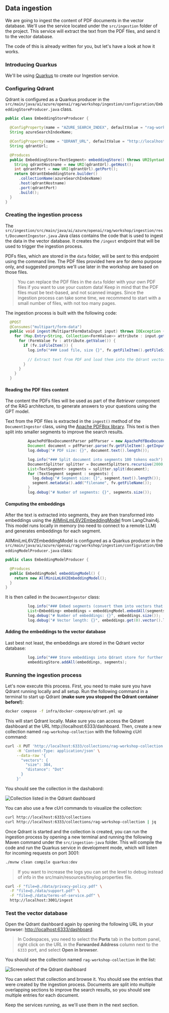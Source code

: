 ## Data ingestion

We are going to ingest the content of PDF documents in the vector database. We'll use the service located under the `src/ingestion` folder of the project. This service will extract the text from the PDF files, and send it to the vector database.

The code of this is already written for you, but let's have a look at how it works.

### Introducing Quarkus

We'll be using [Quarkus](https://quarkus.io) to create our Ingestion service.

### Configuring Qdrant

Qdrant is configured as a Quarkus producer in the `src/main/java/ai/azure/openai/rag/workshop/ingestion/configuration/EmbeddingStoreProducer.java` class.

```java
public class EmbeddingStoreProducer {

  @ConfigProperty(name = "AZURE_SEARCH_INDEX", defaultValue = "rag-workshop-collection")
  String azureSearchIndexName;

  @ConfigProperty(name = "QDRANT_URL", defaultValue = "http://localhost:6334")
  String qdrantUrl;

  @Produces
  public EmbeddingStore<TextSegment> embeddingStore() throws URISyntaxException {
    String qdrantHostname = new URI(qdrantUrl).getHost();
    int qdrantPort = new URI(qdrantUrl).getPort();
    return QdrantEmbeddingStore.builder()
      .collectionName(azureSearchIndexName)
      .host(qdrantHostname)
      .port(qdrantPort)
      .build();
  }
}
```

### Creating the ingestion process

The `src/ingestion/src/main/java/ai/azure/openai/rag/workshop/ingestion/rest/DocumentIngestor.java` Java class contains the code that is used to ingest the data in the vector database. It creates the `/ingest` endpoint that will be used to trigger the ingestion process.

PDFs files, which are stored in the `data` folder, will be sent to this endpoint using the command line. The PDF files provided here are for demo purpose only, and suggested prompts we'll use later in the workshop are based on those files.

<div class="tip" data-title="tip">

> You can replace the PDF files in the `data` folder with your own PDF files if you want to use your custom data! Keep in mind that the PDF files must be text-based, and not scanned images. Since the ingestion process can take some time, we recommend to start with a small number of files, with not too many pages.

</div>

The ingestion process is built with the following code:

```java
  @POST
  @Consumes("multipart/form-data")
  public void ingest(MultipartFormDataInput input) throws IOException {
    for (Map.Entry<String, Collection<FormValue>> attribute : input.getValues().entrySet()) {
      for (FormValue fv : attribute.getValue()) {
        if (fv.isFileItem()) {
          log.info("### Load file, size {}", fv.getFileItem().getFileSize());
          
          // Extract text from PDF and load them into the Qdrant vector database
        }
      }
    }
  }
```

#### Reading the PDF files content

The content the PDFs files will be used as part of the *Retriever* component of the RAG architecture, to generate answers to your questions using the GPT model.

Text from the PDF files is extracted in the `ingest()` method of the `DocumentIngestor` class, using the [Apache PDFBox library](https://pdfbox.apache.org/). This text is then split into smaller segments to improve the search results.

```java
          ApachePdfBoxDocumentParser pdfParser = new ApachePdfBoxDocumentParser();
          Document document = pdfParser.parse(fv.getFileItem().getInputStream());
          log.debug("# PDF size: {}", document.text().length());

          log.info("### Split document into segments 100 tokens each");
          DocumentSplitter splitter = DocumentSplitters.recursive(2000, 200);
          List<TextSegment> segments = splitter.split(document);
          for (TextSegment segment : segments) {
            log.debug("# Segment size: {}", segment.text().length());
            segment.metadata().add("filename", fv.getFileName());
          }
          log.debug("# Number of segments: {}", segments.size());
```

#### Computing the embeddings

After the text is extracted into segments, they are then transformed into embeddings using the [AllMiniLmL6V2EmbeddingModel](https://github.com/langchain4j/langchain4j-embeddings) from LangChain4j. This model runs locally in memory (no need to connect to a remote LLM) and generates embeddings for each segment.

AllMiniLmL6V2EmbeddingModel is configured as a Quarkus producer in the `src/main/java/ai/azure/openai/rag/workshop/ingestion/configuration/EmbeddingModelProducer.java` class:

```java
public class EmbeddingModelProducer {

  @Produces
  public EmbeddingModel embeddingModel() {
    return new AllMiniLmL6V2EmbeddingModel();
  }
}
```

It is then called in the `DocumentIngestor` class:

```java
          log.info("### Embed segments (convert them into vectors that represent the meaning) using embedding model");
          List<Embedding> embeddings = embeddingModel.embedAll(segments).content();
          log.debug("# Number of embeddings: {}", embeddings.size());
          log.debug("# Vector length: {}", embeddings.get(0).vector().length);
```

#### Adding the embeddings to the vector database

Last best not least, the embeddings are stored in the Qdrant vector database:

```java
          log.info("### Store embeddings into Qdrant store for further search / retrieval");
          embeddingStore.addAll(embeddings, segments);
```

### Running the ingestion process

Let's now execute this process. First, you need to make sure you have Qdrant running locally and all setup. Run the following command in a terminal to start up Qdrant (**make sure you stopped the Qdrant container before!**):

```bash
docker compose -f infra/docker-compose/qdrant.yml up
```

This will start Qdrant locally. Make sure you can access the Qdrant dashboard at the URL http://localhost:6333/dashboard. Then, create a new collection named `rag-workshop-collection` with the following cUrl command:

```bash
curl -X PUT 'http://localhost:6333/collections/rag-workshop-collection' \
     -H 'Content-Type: application/json' \
     --data-raw '{
       "vectors": {
         "size": 384,
         "distance": "Dot"
       }
     }'
```

You should see the collection in the dashabord:

![Collection listed in the Qdrant dashboard](./assets/qdrant-dashboard-collection.png)

You can also use a few cUrl commands to visualize the collection:

```bash
curl http://localhost:6333/collections
curl http://localhost:6333/collections/rag-workshop-collection | jq
```

Once Qdrant is started and the collection is created, you can run the ingestion process by opening a new terminal and running the following Maven command under the `src/ingestion-java` folder. This will compile the code and run the Quarkus service in development mode, which will listen for incoming requests on port 3001:

```bash
./mvnw clean compile quarkus:dev
```

<div class="tip" data-title="tip">

> If you want to increase the logs you can set the level to debug instead of info in the src/main/resources/tinylog.properties file.

```bash
curl -F "file=@./data/privacy-policy.pdf" \
  -F "file=@./data/support.pdf" \
  -F "file=@./data/terms-of-service.pdf" \
  http://localhost:3001/ingest
```

### Test the vector database

Open the Qdrant dashboard again by opening the following URL in your browser: [http://localhost:6333/dashboard](http://localhost:6333/dashboard).

<div class="tip" data-title="tip">

> In Codespaces, you need to select the **Ports** tab in the bottom panel, right click on the URL in the **Forwarded Address** column next to the `6333` port, and select **Open in browser**.

</div>

You should see the collection named `rag-workshop-collection` in the list:

![Screenshot of the Qdrant dashboard](./assets/qdrant-dashboard.png)

You can select that collection and browse it. You should see the entries that were created by the ingestion process. Documents are split into multiple overlapping sections to improve the search results, so you should see multiple entries for each document.

Keep the services running, as we'll use them in the next section.
